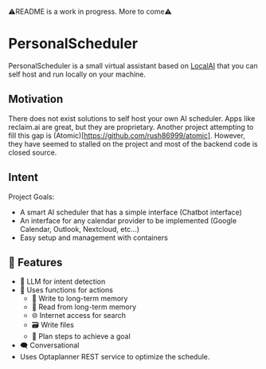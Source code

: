 ⚠️README is a work in progress. More to come⚠️
# PersonalScheduler

PersonalScheduler is a small virtual assistant based on [LocalAI]("https://github.com/mudler/LocalAGI") that you can self host and run locally on your machine.

## Motivation
There does not exist solutions to self host your own AI scheduler. Apps like reclaim.ai are great, but they are proprietary. Another project attempting to fill this gap is (Atomic)[https://github.com/rush86999/atomic]. However, they have seemed to stalled on the project and most of the backend code is closed source.

## Intent

Project Goals:
- A smart AI scheduler that has a simple interface (Chatbot interface)
- An interface for any calendar provider to be implemented (Google Calendar, Outlook, Nextcloud, etc...)
- Easy setup and management with containers

## 🚀 Features

- 🧠 LLM for intent detection
- 🧠 Uses functions for actions
    - 📝 Write to long-term memory
    - 📖 Read from long-term memory 
    - 🌐 Internet access for search
    - :card_file_box: Write files
    - 🔌 Plan steps to achieve a goal
- 🗨️ Conversational
- Uses Optaplanner REST service to optimize the schedule.
